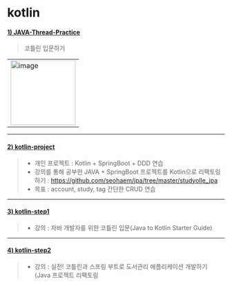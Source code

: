 # kotlin

#### [1) JAVA-Thread-Practice](https://github.com/seohaem/kotlin/tree/master/kotlin-in-action)
> 코틀린 입문하기
<table><tr><td>
    <img width="150" alt="image" src="https://user-images.githubusercontent.com/87924260/206187890-3655859a-0030-40b5-9251-d7862db4b635.png">
</td></tr></table>

---

#### [2) kotlin-project](https://github.com/seohaem/kotlin/tree/master/kotlin-project)
> - 개인 프로젝트 : Kotlin + SpringBoot + DDD 연습
> - 강의를 통해 공부한 JAVA + SpringBoot 프로젝트를 Kotlin으로 리팩토링하기 : https://github.com/seohaem/jpa/tree/master/studyolle_jpa
> - 목표 : account, study, tag 간단한 CRUD 연습

---

#### [3) kotlin-step1](https://github.com/seohaem/kotlin/tree/master/kotlin-step1)
> - 강의 : 자바 개발자를 위한 코틀린 입문(Java to Kotlin Starter Guide)

---

#### [4) kotlin-step2](https://github.com/seohaem/kotlin/tree/master/kotlin-step2)
> - 강의 : 실전! 코틀린과 스프링 부트로 도서관리 애플리케이션 개발하기 (Java 프로젝트 리팩토링

